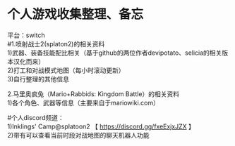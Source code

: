 # 个人游戏收集整理、备忘
平台：switch  
#1.喷射战士2(splaton2)的相关资料  
1)武器、装备技能配比相关（基于github的两位作者devipotato、selicia的相关版本汉化而来）  
2)打工和对战模式地图（每小时滚动更新）  
3)自行整理的其他信息  

2.马里奥疯兔（Mario+Rabbids: Kingdom Battle）的相关资料  
1)各个角色、武器等信息（主要来自于mariowiki.com）  


#个人discord频道：  
1)Inklings' Camp@splatoon2  【  https://discord.gg/fxeExjxJZX  】  
2)带有可以查看当前时段对战地图的聊天机器人功能  




